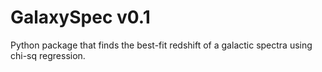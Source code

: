 # GalaxySpec v0.1

Python package that finds the best-fit redshift of a galactic spectra using chi-sq regression. 
